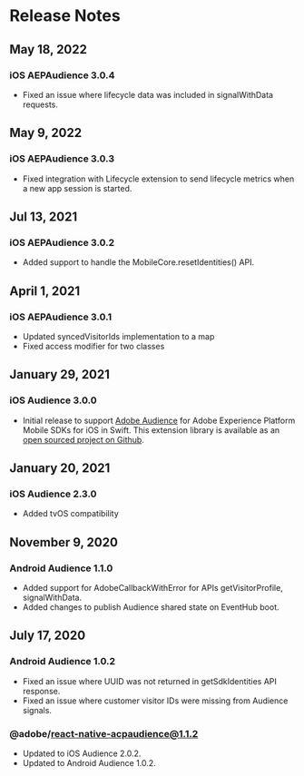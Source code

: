 # Release Notes

## May 18, 2022

### iOS AEPAudience 3.0.4

* Fixed an issue where lifecycle data was included in signalWithData requests.

## May 9, 2022

### iOS AEPAudience 3.0.3

- Fixed integration with Lifecycle extension to send lifecycle metrics when a new app session is started.

## Jul 13, 2021

### iOS AEPAudience 3.0.2

* Added support to handle the MobileCore.resetIdentities() API.

## April 1, 2021

### iOS AEPAudience 3.0.1

* Updated syncedVisitorIds implementation to a map
* Fixed access modifier for two classes

## January 29, 2021

### iOS Audience 3.0.0

* Initial release to support [Adobe Audience](./index.md)  for Adobe Experience Platform Mobile SDKs for iOS in Swift. This extension library is available as an [open sourced project on Github](https://github.com/adobe/aepsdk-audience-ios/).

## January 20, 2021

### iOS Audience 2.3.0

* Added tvOS compatibility

## November 9, 2020

### Android Audience 1.1.0

* Added support for AdobeCallbackWithError for APIs getVisitorProfile, signalWithData.
* Added changes to publish Audience shared state on EventHub boot.

## July 17, 2020

### Android Audience 1.0.2

* Fixed an issue where UUID was not returned in getSdkIdentities API response.
* Fixed an issue where customer visitor IDs were missing from Audience signals.

### @adobe/react-native-acpaudience@1.1.2

* Updated to iOS Audience 2.0.2.
* Updated to Android Audience 1.0.2.

